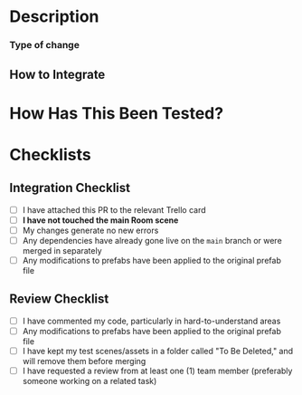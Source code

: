 <!--- Make sure the PR title makes it easy to identify which Trello card it is linked to -->

# Description
<!--- Please include a summary of the changes and the related issue. Please also include relevant motivation and context. List any dependencies that are required for this change. -->

### Type of change
<!---  Choose one or more of the following -->
<!---  - Bug fix (non-breaking change which fixes an issue) -->
<!---  - New feature (non-breaking change which adds functionality) -->
<!---  - Breaking change (fix or feature that would cause existing functionality to not work as expected) -->
<!---  - Documentation update -->
<!---  - Integrating assets -->

## How to Integrate
<!--- List any important details that someone would need to know when merging your changes onto the main scene. For example, which prefabs/components to put where -->

# How Has This Been Tested?
<!--- Please describe the tests that you ran to verify your changes. Provide instructions so we can reproduce. Please also list any relevant details for your test configuration -->

# Checklists
## Integration Checklist
- [ ] I have attached this PR to the relevant Trello card
- [ ] **I have not touched the main Room scene**
- [ ] My changes generate no new errors
- [ ] Any dependencies have already gone live on the `main` branch or were merged in separately
- [ ] Any modifications to prefabs have been applied to the original prefab file

## Review Checklist
- [ ] I have commented my code, particularly in hard-to-understand areas
- [ ] Any modifications to prefabs have been applied to the original prefab file
- [ ] I have kept my test scenes/assets in a folder called "To Be Deleted," and will remove them before merging
- [ ] I have requested a review from at least one (1) team member (preferably someone working on a related task)
